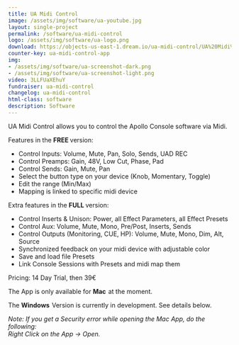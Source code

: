 ```yaml
---
title: UA Midi Control
image: /assets/img/software/ua-youtube.jpg
layout: single-project
permalink: /software/ua-midi-control
logo: /assets/img/software/ua-logo.png
download: https://objects-us-east-1.dream.io/ua-midi-control/UA%20Midi%20Control.zip
counter-key: ua-midi-control-app
img: 
- /assets/img/software/ua-screenshot-dark.png
- /assets/img/software/ua-screenshot-light.png
video: 3LLFUaXEhuY
fundraiser: ua-midi-control
changelog: ua-midi-control
html-class: software
description: Software
---
```


UA Midi Control allows you to control the Apollo Console software via Midi.

Features in the <b> FREE </b> version:
- Control Inputs: Volume, Mute, Pan, Solo, Sends, UAD REC
- Control Preamps: Gain, 48V, Low Cut, Phase, Pad 
- Control Sends: Gain, Mute, Pan
- Select the button type on your device (Knob, Momentary, Toggle)
- Edit the range (Min/Max)
- Mapping is linked to specific midi device

Extra features in the <b> FULL </b> version:
- Control Inserts & Unison: Power, all Effect Parameters, all Effect Presets
- Control Aux: Volume, Mute, Mono, Pre/Post, Inserts, Sends
- Control Outputs (Monitoring, CUE, HP): Volume, Mute, Mono, Dim, Alt, Source
- Synchronized feedback on your midi device with adjustable color
- Save and load file Presets
- Link Console Sessions with Presets and midi map them

Pricing: 14 Day Trial, then 39€

The App is only available for <b> Mac </b> <i style="margin-left: 2px" class="fa fa-apple"></i> at the moment. 

The <b> Windows </b> <i style="margin-left: 2px" class="fa fa-windows"></i> Version is currently in development. See details below.

<i>Note: If you get a Security error while opening the Mac App, do the following: <br/> Right Click on the App -> Open.</i> 